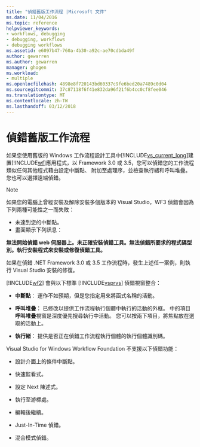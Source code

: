 ```yaml
---
title: "偵錯舊版工作流程 |Microsoft 文件"
ms.date: 11/04/2016
ms.topic: reference
helpviewer_keywords:
- workflows, debugging
- debugging, workflows
- debugging workflows
ms.assetid: e6097b47-760a-4b30-a92c-ae70cdbda49f
author: gewarren
ms.author: gewarren
manager: ghogen
ms.workload:
- multiple
ms.openlocfilehash: 4898e8f720143bd60337c9fe6bed20a7489c0d04
ms.sourcegitcommit: 37c87118f6f41e832da96f21f6b4cc0cf8fee046
ms.translationtype: MT
ms.contentlocale: zh-TW
ms.lasthandoff: 03/12/2018
---
```

# <a name="debugging-legacy-workflows"></a>偵錯舊版工作流程

如果您使用舊版的 Windows 工作流程設計工具中[!INCLUDE[vs_current_long](../misc/includes/vs_current_long_md.md)]建置[!INCLUDE[wf](../workflow-designer/includes/wf_md.md)]應用程式，以 Framework 3.0 或 3.5，您可以偵錯您的工作流程類似任何其他程式藉由設定中斷點、 附加至處理序，並檢查執行緒和呼叫堆疊。 您也可以選擇遠端偵錯。

> [!NOTE]
> 如果您的電腦上曾經安裝及解除安裝多個版本的 Visual Studio，WF3 偵錯會因為下列兩種可能性之一而失敗：
>
> -   未達到您的中斷點。
> -   畫面顯示下列訊息：
>
> **無法開始偵錯 web 伺服器上。未正確安裝偵錯工具。無法偵錯所要求的程式碼型別。執行安裝程式來安裝或修復偵錯工具。**
>
> 如果在偵錯 .NET Framework 3.0 或 3.5 工作流程時，發生上述任一案例，則執行 Visual Studio 安裝的修復。

 [!INCLUDE[wf2](../workflow-designer/includes/wf2_md.md)] 會與以下標準 [!INCLUDE[vsprvs](../code-quality/includes/vsprvs_md.md)] 偵錯視窗整合：

-   **中斷點**： 運作不如預期，但是您指定用來將函式名稱的活動。

-   **呼叫堆疊**： 已修改以提供工作流程執行個體中執行的活動的外框。 中的項目**呼叫堆疊**視窗是深度優先搜尋執行中活動。 您可以按兩下項目，將焦點放在選取的活動上。

-   **執行緒**： 提供是否正在偵錯工作流程執行個體的執行個體識別碼。

 Visual Studio for Windows Workflow Foundation 不支援以下偵錯功能：

-   設計介面上的條件中斷點。

-   快速監看式。

-   設定 Next 陳述式。

-   執行至游標處。

-   編輯後繼續。

-   Just-In-Time 偵錯。

-   混合模式偵錯。